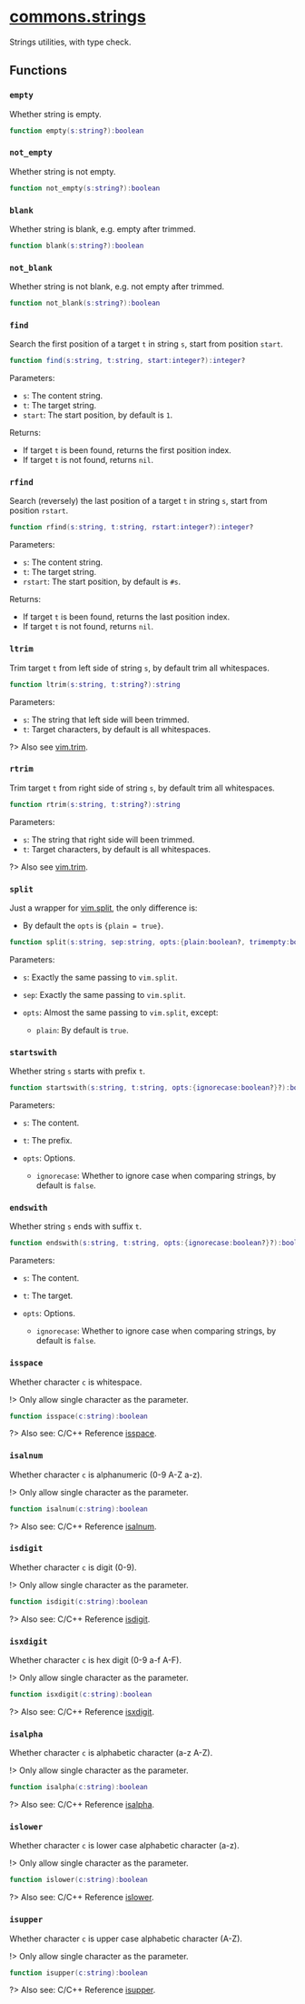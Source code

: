 <!-- markdownlint-disable MD001 MD013 MD034 MD033 MD051 MD024 -->

# [commons.strings](https://github.com/linrongbin16/commons.nvim/blob/main/lua/commons/strings.lua)

Strings utilities, with type check.

## Functions

### `empty`

Whether string is empty.

```lua
function empty(s:string?):boolean
```

### `not_empty`

Whether string is not empty.

```lua
function not_empty(s:string?):boolean
```

### `blank`

Whether string is blank, e.g. empty after trimmed.

```lua
function blank(s:string?):boolean
```

### `not_blank`

Whether string is not blank, e.g. not empty after trimmed.

```lua
function not_blank(s:string?):boolean
```

### `find`

Search the first position of a target `t` in string `s`, start from position `start`.

```lua
function find(s:string, t:string, start:integer?):integer?
```

Parameters:

- `s`: The content string.
- `t`: The target string.
- `start`: The start position, by default is `1`.

Returns:

- If target `t` is been found, returns the first position index.
- If target `t` is not found, returns `nil`.

### `rfind`

Search (reversely) the last position of a target `t` in string `s`, start from position `rstart`.

```lua
function rfind(s:string, t:string, rstart:integer?):integer?
```

Parameters:

- `s`: The content string.
- `t`: The target string.
- `rstart`: The start position, by default is `#s`.

Returns:

- If target `t` is been found, returns the last position index.
- If target `t` is not found, returns `nil`.

### `ltrim`

Trim target `t` from left side of string `s`, by default trim all whitespaces.

```lua
function ltrim(s:string, t:string?):string
```

Parameters:

- `s`: The string that left side will been trimmed.
- `t`: Target characters, by default is all whitespaces.

?> Also see [vim.trim](<https://neovim.io/doc/user/lua.html#vim.trim()>).

### `rtrim`

Trim target `t` from right side of string `s`, by default trim all whitespaces.

```lua
function rtrim(s:string, t:string?):string
```

Parameters:

- `s`: The string that right side will been trimmed.
- `t`: Target characters, by default is all whitespaces.

?> Also see [vim.trim](<https://neovim.io/doc/user/lua.html#vim.trim()>).

### `split`

Just a wrapper for [vim.split](<https://neovim.io/doc/user/lua.html#vim.split()>), the only difference is:

- By default the `opts` is `{plain = true}`.

```lua
function split(s:string, sep:string, opts:{plain:boolean?, trimempty:boolean?}?):string
```

Parameters:

- `s`: Exactly the same passing to `vim.split`.
- `sep`: Exactly the same passing to `vim.split`.
- `opts`: Almost the same passing to `vim.split`, except:

  - `plain`: By default is `true`.

### `startswith`

Whether string `s` starts with prefix `t`.

```lua
function startswith(s:string, t:string, opts:{ignorecase:boolean?}?):boolean
```

Parameters:

- `s`: The content.
- `t`: The prefix.
- `opts`: Options.

  - `ignorecase`: Whether to ignore case when comparing strings, by default is `false`.

### `endswith`

Whether string `s` ends with suffix `t`.

```lua
function endswith(s:string, t:string, opts:{ignorecase:boolean?}?):boolean
```

Parameters:

- `s`: The content.
- `t`: The target.
- `opts`: Options.

  - `ignorecase`: Whether to ignore case when comparing strings, by default is `false`.

### `isspace`

Whether character `c` is whitespace.

!> Only allow single character as the parameter.

```lua
function isspace(c:string):boolean
```

?> Also see: C/C++ Reference [isspace](https://en.cppreference.com/w/cpp/string/byte/isspace).

### `isalnum`

Whether character `c` is alphanumeric (0-9 A-Z a-z).

!> Only allow single character as the parameter.

```lua
function isalnum(c:string):boolean
```

?> Also see: C/C++ Reference [isalnum](https://en.cppreference.com/w/cpp/string/byte/isalnum).

### `isdigit`

Whether character `c` is digit (0-9).

!> Only allow single character as the parameter.

```lua
function isdigit(c:string):boolean
```

?> Also see: C/C++ Reference [isdigit](https://en.cppreference.com/w/cpp/string/byte/isdigit).

### `isxdigit`

Whether character `c` is hex digit (0-9 a-f A-F).

!> Only allow single character as the parameter.

```lua
function isxdigit(c:string):boolean
```

?> Also see: C/C++ Reference [isxdigit](https://en.cppreference.com/w/cpp/string/byte/isxdigit).

### `isalpha`

Whether character `c` is alphabetic character (a-z A-Z).

!> Only allow single character as the parameter.

```lua
function isalpha(c:string):boolean
```

?> Also see: C/C++ Reference [isalpha](https://en.cppreference.com/w/cpp/string/byte/isalpha).

### `islower`

Whether character `c` is lower case alphabetic character (a-z).

!> Only allow single character as the parameter.

```lua
function islower(c:string):boolean
```

?> Also see: C/C++ Reference [islower](https://en.cppreference.com/w/cpp/string/byte/islower).

### `isupper`

Whether character `c` is upper case alphabetic character (A-Z).

!> Only allow single character as the parameter.

```lua
function isupper(c:string):boolean
```

?> Also see: C/C++ Reference [isupper](https://en.cppreference.com/w/cpp/string/byte/isupper).
